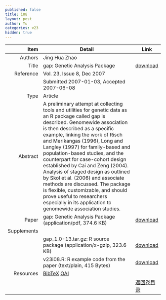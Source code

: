 ```yaml
---
published: false
title: i08
layout: post
author: Yu
categories: v23
hidden: true
---
```


| Item | Detail | Link |
|---:|---|---|
| Authors | Jing Hua Zhao| |
| Title |gap: Genetic Analysis Package | [download](http://www.jstatsoft.org/v23/i08/paper) |
| Reference |Vol. 23, Issue 8, Dec 2007 | |
| | Submitted 2007-01-03, Accepted 2007-06-08| | 
| Type | Article| |
| Abstract | A preliminary attempt at collecting tools and utilities for genetic data as an R package called gap is described. Genomewide association is then described as a specific example, linking the work of Risch and Merikangas (1996), Long and Langley (1997) for family-based and population-based studies, and the counterpart for case-cohort design established by Cai and Zeng (2004).  Analysis of staged design as outlined by Skol et al. (2006) and associate methods are discussed. The package is flexible, customizable, and should  prove useful to researchers especially in its application to genomewide association studies.| |
| Paper | gap: Genetic Analysis Package  (application/pdf, 374.6 KB)| [download](http://www.jstatsoft.org/v23/i08/paper) |
| Supplements | | |
| |gap_1.0-13.tar.gz: R source package  (application/x-gzip, 323.6 KB)|  [download](http://www.jstatsoft.org/v23/i08/supp/1) |
| |v23i08.R: R example code from the paper  (text/plain, 415 Bytes)|  [download](http://www.jstatsoft.org/v23/i08/supp/2) |
| Resources | [BibTeX](http://www.jstatsoft.org/v23/i08/bibtex) [OAI](http://www.jstatsoft.org/oai?verb=GetRecord&identifier=oai.jstatsoft/v23/i08&prefix=oai_dc)| |
| |  | [返回卷目录]({{site.baseurl}}/volume/v23.html) |